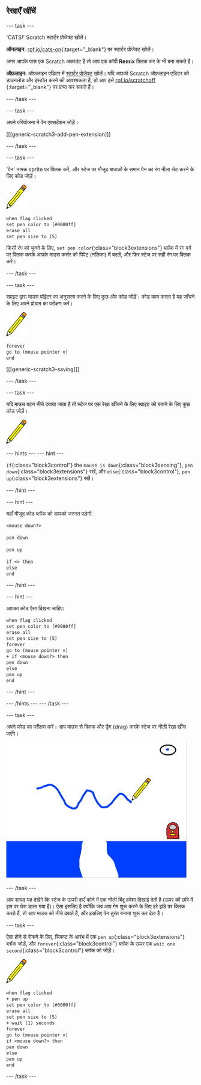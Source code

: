 ## रेखाएँ खींचें

--- task ---

'CATS!' Scratch स्टार्टर प्रोजेक्ट खोलें।

**ऑनलाइन:** [rpf.io/cats-on](http://rpf.io/cats-on){:target="_blank"} पर स्टार्टर प्रोजेक्ट खोलें।

अगर आपके पास एक Scratch अकाउंट है तो आप एक कॉपी **Remix** क्लिक कर के भी बना सकते है।

**ऑफ़लाइन:** ऑफ़लाइन एडिटर में [स्टार्टर प्रोजेक्ट](http://rpf.io/p/hi-IN/cats-go) खोलें। यदि आपको Scratch ऑफ़लाइन एडिटर को डाउनलोड और इंस्टॉल करने की आवश्यकता है, तो आप इसे [rpf.io/scratchoff](http://rpf.io/scratchoff) {:target="_blank"} पर प्राप्त कर सकते हैं।

--- /task ---

--- task ---

अपने परियोजना में पेन एक्सटेंशन जोड़ें।

[[[generic-scratch3-add-pen-extension]]]

--- /task ---

--- task ---

'पेन' नामक sprite पर क्लिक करें, और स्टेज पर मौजूद बाधाओं के समान पेन का रंग नीला सेट करने के लिए कोड जोड़ें।

![पेन स्प्राइट](images/pen-sprite.png)

```blocks3
when flag clicked
set pen color to [#0000ff]
erase all
set pen size to (5)
```

किसी रंग को चुनने के लिए, `set pen color`{:class="block3extensions"} ब्लॉक में रंग वर्ग पर क्लिक करके आपके माउस कर्सर को पिपेट (नलिका) में बदलें, और फिर स्टेज पर सही रंग पर क्लिक करें।

--- /task ---

--- task ---

स्प्राइट द्वारा माउस पॉइंटर का अनुसरण करने के लिए कुछ और कोड जोड़ें। कोड काम करता है यह जाँचने के लिए अपने प्रोग्राम का परीक्षण करें।

![पेन स्प्राइट](images/pen-sprite.png)

```blocks3
forever
go to (mouse pointer v)
end
```

[[[generic-scratch3-saving]]]

--- /task ---

--- task ---

यदि माउस बटन नीचे दबाया जाता है तो स्टेज पर एक रेखा खींचने के लिए स्प्राइट को बताने के लिए कुछ कोड जोड़ें।

![पेन स्प्राइट](images/pen-sprite.png)

--- hints ---
 --- hint ---

`If`{:class="block3control"} the `mouse is down`{:class="block3sensing"}, `pen down`{:class="block3extensions"} रखें, और `else`{:class="block3control"}, `pen up`{:class="block3extensions"} रखें।

--- /hint ---

--- hint ---

यहाँ मौजूद कोड ब्लॉक की आपको जरुरत पड़ेगी:

```blocks3
<mouse down?>

pen down

pen up

if <> then
else
end
```

--- /hint ---

--- hint ---

आपका कोड ऐसा दिखना चाहिए:

```blocks3
when flag clicked
set pen color to [#0000ff]
erase all
set pen size to (5)
forever
go to (mouse pointer v)
+ if <mouse down?> then
pen down
else
pen up
end
```

--- /hint ---

--- /hints --- --- /task ---

--- task ---

अपने कोड का परीक्षण करें। आप माउस से क्लिक और ड्रैग (drag) करके स्टेज पर नीली रेखा खींच पाएँगे।

![एक रेखा खींचें](images/draw-a-line.png)

--- /task ---

आप शायद यह देखेंगे कि स्टेज के ऊपरी दाएँ कोने में एक नीली बिंदू हमेशा दिखाई देती है (ऊपर की छवि में इस पर घेरा डाला गया है)। ऐसा इसलिए है क्योंकि जब आप गेम शुरू करने के लिए हरे झंडे पर क्लिक करते हैं, तो आप माउस को नीचे दबाते हैं, और इसलिए पेन तुरंत बनाना शुरू कर देता है।

--- task ---

ऐसा होने से रोकने के लिए, स्क्रिप्ट के आरंभ में एक `pen up`{:class="block3extensions"} ब्लॉक जोड़ें, और `forever`{:class="block3control"} ब्लॉक के ऊपर एक `wait one second`{:class="block3control"} ब्लॉक को जोड़ें।

![पेन स्प्राइट](images/pen-sprite.png)

```blocks3
when flag clicked
+ pen up
set pen color to [#0000ff]
erase all
set pen size to (5)
+ wait (1) seconds
forever
go to (mouse pointer v)
if <mouse down?> then
pen down
else
pen up
end
```

--- /task ---